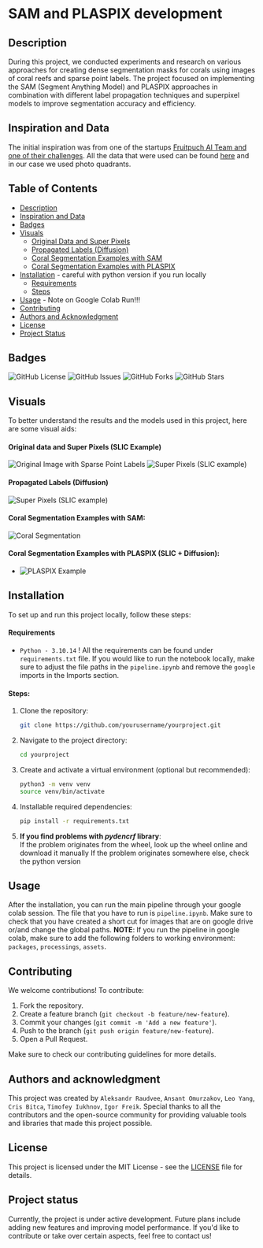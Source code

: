 # SAM and PLASPIX development

## Description
During this project, we conducted experiments and research on various approaches for creating dense segmentation masks for corals using images of coral reefs and sparse point labels. The project focused on implementing the SAM (Segment Anything Model) and PLASPIX approaches in combination with different label propagation techniques and superpixel models to improve segmentation accuracy and efficiency. 

## Inspiration and Data
The initial inspiration was from one of the startups [Fruitpuch AI Team and one of their challenges](https://app.fruitpunch.ai/challenge/ai-for-coral-reefs-2#overview). All the data that were used can be found [here](http://data.qld.edu.au/public/Q1281/) and in our case we used photo quadrants.

## Table of Contents
- [Description](#description)
- [Inspiration and Data](#inspiration-and-data)
- [Badges](#badges)
- [Visuals](#visuals)
  - [Original Data and Super Pixels](#original-data-and-super-pixels-slic-example)
  - [Propagated Labels (Diffusion)](#propagated-labels-diffusion)
  - [Coral Segmentation Examples with SAM](#coral-segmentation-examples-with-sam)
  - [Coral Segmentation Examples with PLASPIX](#coral-segmentation-examples-with-plaspix-slic--diffusion)
- [Installation](#installation) - careful with python version if you run locally 
  - [Requirements](#requirements)
  - [Steps](#steps)
- [Usage](#usage) - Note on Google Colab Run!!!
- [Contributing](#contributing)
- [Authors and Acknowledgment](#authors-and-acknowledgment)
- [License](#license)
- [Project Status](#project-status)


## Badges
![GitHub License](https://img.shields.io/github/license/AlexRaudvee/Data-Challenge-3)
![GitHub Issues](https://img.shields.io/github/issues/AlexRaudvee/Data-Challenge-3)
![GitHub Forks](https://img.shields.io/github/forks/AlexRaudvee/Data-Challenge-3)
![GitHub Stars](https://img.shields.io/github/stars/AlexRaudvee/Data-Challenge-3)

## Visuals
To better understand the results and the models used in this project, here are some visual aids:

#### Original data and Super Pixels (SLIC Example)
![Original Image with Sparse Point Labels](assets/vis/base_example.png) ![Super Pixels (SLIC example)](assets/vis/super_pix_example.png)
#### Propagated Labels (Diffusion)
![Super Pixels (SLIC example)](assets/vis/super_pix_example.png)

#### Coral Segmentation Examples with SAM:
![Coral Segmentation](assets/vis/soft-hard-vis.png)

#### Coral Segmentation Examples with PLASPIX (SLIC + Diffusion):
- ![PLASPIX Example](assets/vis/soft-hard-vis-plaspix.png)


## Installation
To set up and run this project locally, follow these steps:

#### Requirements
- `Python - 3.10.14` !
All the requirements can be found under `requirements.txt` file. If you would like to run the notebook locally, make sure to adjust the file paths in the `pipeline.ipynb` and remove the `google` imports in the Imports section. 

#### Steps:
1. Clone the repository:
    ```bash
    git clone https://github.com/yourusername/yourproject.git
    ```
2. Navigate to the project directory:
    ```bash
    cd yourproject
    ```
3. Create and activate a virtual environment (optional but recommended):
    ```bash
    python3 -m venv venv
    source venv/bin/activate
    ```
4. Installable required dependencies:
    ```bash
    pip install -r requirements.txt
    ```
5. **If you find problems with *pydencrf* library**:    
    If the problem originates from the wheel, look up the wheel online and download it manually 
    If the problem originates somewhere else, check the python version


## Usage
After the installation, you can run the main pipeline through your google colab session. The file that you have to run is `pipeline.ipynb`. Make sure to check that you have created a short cut for images that are on google drive or/and change the global paths. 
**NOTE**: If you run the pipeline in google colab, make sure to add the following folders to working environment: `packages`, `processings`, `assets`.

## Contributing
We welcome contributions! To contribute:

1. Fork the repository.
2. Create a feature branch (`git checkout -b feature/new-feature`).
3. Commit your changes (`git commit -m 'Add a new feature'`). 
4. Push to the branch (`git push origin feature/new-feature`).
5. Open a Pull Request.

Make sure to check our contributing guidelines for more details.

## Authors and acknowledgment
This project was created by `Aleksandr Raudvee`, `Ansant Omurzakov`, `Leo Yang`, `Cris Bitca`, `Timofey Iukhnov`, `Igor Freik`. Special thanks to all the contributors and the open-source community for providing valuable tools and libraries that made this project possible.

## License
This project is licensed under the MIT License - see the [LICENSE](LICENSE) file for details.

## Project status
Currently, the project is under active development. Future plans include adding new features and improving model performance. If you'd like to contribute or take over certain aspects, feel free to contact us!
